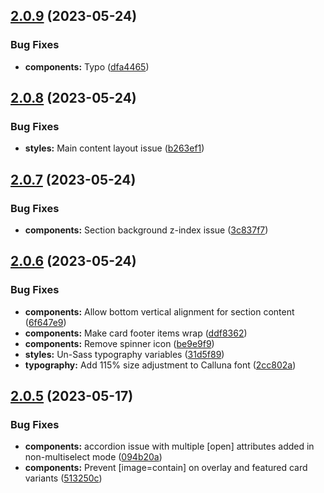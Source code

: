 ## [2.0.9](https://github.com/jacecotton/tcds/compare/v2.0.8...v2.0.9) (2023-05-24)


### Bug Fixes

* **components:** Typo ([dfa4465](https://github.com/jacecotton/tcds/commit/dfa4465ecbaf14ef55382c063c54e92070c541cc))



## [2.0.8](https://github.com/jacecotton/tcds/compare/v2.0.7...v2.0.8) (2023-05-24)


### Bug Fixes

* **styles:** Main content layout issue ([b263ef1](https://github.com/jacecotton/tcds/commit/b263ef14c520ec92033098887403a92fe521653b))



## [2.0.7](https://github.com/jacecotton/tcds/compare/v2.0.6...v2.0.7) (2023-05-24)


### Bug Fixes

* **components:** Section background z-index issue ([3c837f7](https://github.com/jacecotton/tcds/commit/3c837f7b8cbebfcd561386d462724f615d333ef4))



## [2.0.6](https://github.com/jacecotton/tcds/compare/v2.0.5...v2.0.6) (2023-05-24)


### Bug Fixes

* **components:** Allow bottom vertical alignment for section content ([6f647e9](https://github.com/jacecotton/tcds/commit/6f647e9a222bdc6909b148da0696a4514e8dd83b))
* **components:** Make card footer items wrap ([ddf8362](https://github.com/jacecotton/tcds/commit/ddf8362612cf846943e5999276e691b3659f2b84))
* **components:** Remove spinner icon ([be9e9f9](https://github.com/jacecotton/tcds/commit/be9e9f9c3d529671aafb39ce0544a179871add7a))
* **styles:** Un-Sass typography variables ([31d5f89](https://github.com/jacecotton/tcds/commit/31d5f8964023a5cc0781e1daf0ae5f84ba4d50f1))
* **typography:** Add 115% size adjustment to Calluna font ([2cc802a](https://github.com/jacecotton/tcds/commit/2cc802a3d460c933eb51d4f855594bca1c78ef41))



## [2.0.5](https://github.com/jacecotton/tcds/compare/v2.0.4...v2.0.5) (2023-05-17)


### Bug Fixes

* **components:** accordion issue with multiple [open] attributes added in non-multiselect mode ([094b20a](https://github.com/jacecotton/tcds/commit/094b20a4b27ff7144bc1859a7774ccb0241b6d90))
* **components:** Prevent [image=contain] on overlay and featured card variants ([513250c](https://github.com/jacecotton/tcds/commit/513250cd3c65a4d3a4cdfbddf8c3d119af5794d3))



